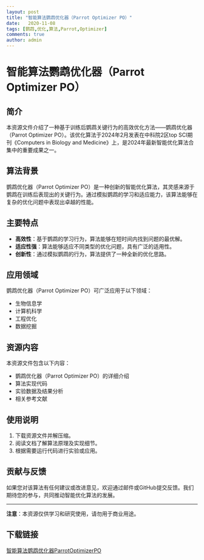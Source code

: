 ```yaml
---
layout: post
title: "智能算法鹦鹉优化器（Parrot Optimizer PO）"
date:   2020-11-08
tags: [鹦鹉,优化,算法,Parrot,Optimizer]
comments: true
author: admin
---
```

# 智能算法鹦鹉优化器（Parrot Optimizer PO）

## 简介

本资源文件介绍了一种基于训练后鹦鹉关键行为的高效优化方法——鹦鹉优化器（Parrot Optimizer PO）。该优化算法于2024年2月发表在中科院2区top SCI期刊《Computers in Biology and Medicine》上，是2024年最新智能优化算法合集中的重要成果之一。

## 算法背景

鹦鹉优化器（Parrot Optimizer PO）是一种创新的智能优化算法，其灵感来源于鹦鹉在训练后表现出的关键行为。通过模拟鹦鹉的学习和适应能力，该算法能够在复杂的优化问题中表现出卓越的性能。

## 主要特点

- **高效性**：基于鹦鹉的学习行为，算法能够在短时间内找到问题的最优解。
- **适应性强**：算法能够适应不同类型的优化问题，具有广泛的适用性。
- **创新性**：通过模拟鹦鹉的行为，算法提供了一种全新的优化思路。

## 应用领域

鹦鹉优化器（Parrot Optimizer PO）可广泛应用于以下领域：

- 生物信息学
- 计算机科学
- 工程优化
- 数据挖掘

## 资源内容

本资源文件包含以下内容：

- 鹦鹉优化器（Parrot Optimizer PO）的详细介绍
- 算法实现代码
- 实验数据及结果分析
- 相关参考文献

## 使用说明

1. 下载资源文件并解压缩。
2. 阅读文档了解算法原理及实现细节。
3. 根据需要运行代码进行实验或应用。

## 贡献与反馈

如果您对该算法有任何建议或改进意见，欢迎通过邮件或GitHub提交反馈。我们期待您的参与，共同推动智能优化算法的发展。

---

**注意**：本资源仅供学习和研究使用，请勿用于商业用途。

## 下载链接

[智能算法鹦鹉优化器ParrotOptimizerPO](https://pan.quark.cn/s/e1ecf9b2fe4c)